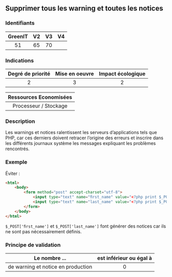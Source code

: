 ## Supprimer tous les warning et toutes les notices

### Identifiants

| GreenIT |  V2  |  V3  |  V4  |
|:-------:|:----:|:----:|:----:|
|   51   |  65 | 70  |      |

### Indications

| Degré de priorité |      Mise en oeuvre       |  Impact écologique    |
|:-------------------:|:-------------------------:|:---------------------:|
| 2 | 3 | 2 |

|Ressources Economisées                                      |
|:----------------------------------------------------------:|
| Processeur / Stockage   |

### Description

Les warnings et notices ralentissent les serveurs d’applications tels que PHP, car ces derniers doivent retracer l’origine des erreurs et inscrire dans les différents journaux système les messages expliquant les problèmes rencontrés.

### Exemple

Éviter :
```html
<html>
    <body>
        <form method="post" accept-charset="utf-8">
            <input type="text" name="ﬁrst_name" value="<?php print $_POST['ﬁrst_name'] ?>" placeholder="">
            <input type="text" name="last_name" value="<?php print $_POST['last_name'] ?>" placeholder="">
        </form>
    </body>
</html>
```
`$_POST['ﬁrst_name']` et `$_POST['last_name']` font générer des notices car ils ne sont pas nécessairement définis.


### Principe de validation

| Le nombre ...     | est inférieur ou égal à   |  
|-------------------|:-------------------------:|
| de warning et notice en production | 0  |
